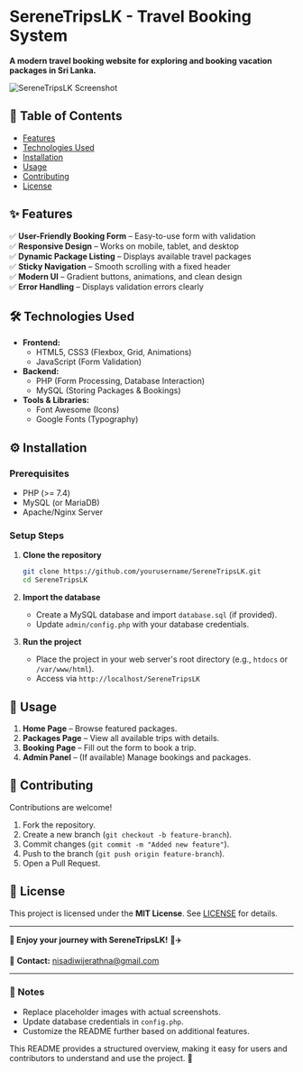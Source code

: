 # **SereneTripsLK - Travel Booking System**  

**A modern travel booking website for exploring and booking vacation packages in Sri Lanka.**  

![SereneTripsLK Screenshot](https://wallpapercat.com/w/full/7/8/8/639817-3072x2051-desktop-hd-sri-lanka-background.jpg)  

## **📌 Table of Contents**  
- [Features](#-features)  
- [Technologies Used](#-technologies-used)  
- [Installation](#-installation)  
- [Usage](#-usage)    
- [Contributing](#-contributing)  
- [License](#-license)  

## **✨ Features**  
✅ **User-Friendly Booking Form** – Easy-to-use form with validation  
✅ **Responsive Design** – Works on mobile, tablet, and desktop  
✅ **Dynamic Package Listing** – Displays available travel packages  
✅ **Sticky Navigation** – Smooth scrolling with a fixed header  
✅ **Modern UI** – Gradient buttons, animations, and clean design  
✅ **Error Handling** – Displays validation errors clearly  

## **🛠 Technologies Used**  
- **Frontend:**  
  - HTML5, CSS3 (Flexbox, Grid, Animations)  
  - JavaScript (Form Validation)  
- **Backend:**  
  - PHP (Form Processing, Database Interaction)  
  - MySQL (Storing Packages & Bookings)  
- **Tools & Libraries:**  
  - Font Awesome (Icons)  
  - Google Fonts (Typography)  

## **⚙ Installation**  
### **Prerequisites**  
- PHP (>= 7.4)  
- MySQL (or MariaDB)  
- Apache/Nginx Server  

### **Setup Steps**  
1. **Clone the repository**  
   ```sh
   git clone https://github.com/yourusername/SereneTripsLK.git
   cd SereneTripsLK
   ```  

2. **Import the database**  
   - Create a MySQL database and import `database.sql` (if provided).  
   - Update `admin/config.php` with your database credentials.  

3. **Run the project**  
   - Place the project in your web server's root directory (e.g., `htdocs` or `/var/www/html`).  
   - Access via `http://localhost/SereneTripsLK`  

## **🚀 Usage**  
1. **Home Page** – Browse featured packages.  
2. **Packages Page** – View all available trips with details.  
3. **Booking Page** – Fill out the form to book a trip.  
4. **Admin Panel** – (If available) Manage bookings and packages.  

## **🤝 Contributing**  
Contributions are welcome!  
1. Fork the repository.  
2. Create a new branch (`git checkout -b feature-branch`).  
3. Commit changes (`git commit -m "Added new feature"`).  
4. Push to the branch (`git push origin feature-branch`).  
5. Open a Pull Request.  

## **📜 License**  
This project is licensed under the **MIT License**. See [LICENSE](LICENSE) for details.  

---
**🌟 Enjoy your journey with SereneTripsLK!** 🌴✈️   

📧 **Contact:** nisadiwijerathna@gmail.com  

---

### **📌 Notes**  
- Replace placeholder images with actual screenshots.  
- Update database credentials in `config.php`.  
- Customize the README further based on additional features.  

This README provides a structured overview, making it easy for users and contributors to understand and use the project. 🚀
